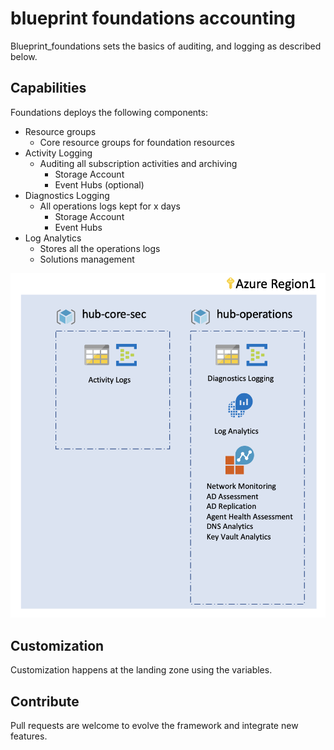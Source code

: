 # blueprint foundations accounting

Blueprint_foundations sets the basics of auditing, and logging as described below.

## Capabilities

Foundations deploys the following components:

 - Resource groups
    - Core resource groups for foundation resources
 - Activity Logging
    - Auditing all subscription activities and archiving
        - Storage Account
        - Event Hubs (optional)
 - Diagnostics Logging
    - All operations logs kept for x days
        - Storage Account
        - Event Hubs
 - Log Analytics
    - Stores all the operations logs
    - Solutions management

![Foundations blueprint overview](../../_pictures/caf_foundations/foundations_accounting.png)

## Customization

Customization happens at the landing zone using the variables.

## Contribute

Pull requests are welcome to evolve the framework and integrate new features.
